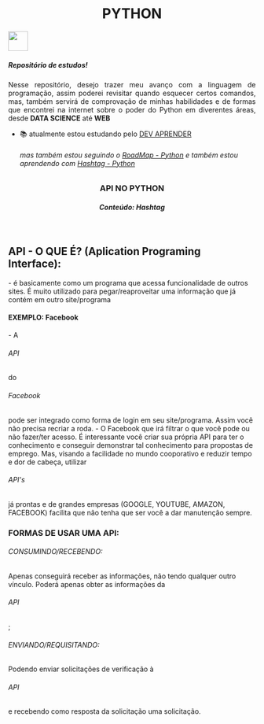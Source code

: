 <h1 align="center"> PYTHON </h1>
<img display="center" height="40" src="https://img.shields.io/badge/-python-05122A?style=flat&logo=python">
<br>
<h5>Repositório de estudos!</h5> 
<p align="justify">
Nesse repositório, desejo trazer meu avanço com a linguagem de programação, assim poderei revisitar quando esquecer certos
comandos, mas, também servirá de comprovação de minhas habilidades e de formas que encontrei na internet sobre o poder do Python
em diverentes áreas, desde <strong>DATA SCIENCE</strong> até <strong>WEB</strong>
</p>


- 📚 atualmente estou estudando pelo [DEV APRENDER](https://membros.devaprender.com/)
  ###### mas também estou seguindo o [RoadMap - Python](https://roadmap.sh/python) e também estou aprendendo com [Hashtag - Python](https://www.youtube.com/@HashtagProgramacao)
<h3 align="center"> API NO PYTHON </h3>
<h5 align="center"> Conteúdo: Hashtag</h5> 
<br>
<h2> API - O QUE É? (Aplication Programing Interface): </h2>
 - é basicamente como um programa que acessa funcionalidade de outros sites.
 É muito utilizado para pegar/reaproveitar uma informação que já contém em outro site/programa
 <h4>EXEMPLO: Facebook</h4>
- A <h6>API</h6> do <h6>Facebook</h6> pode ser integrado como forma de login em seu site/programa. Assim você não precisa recriar a roda.
- O Facebook que irá filtrar o que você pode ou não fazer/ter acesso. É interessante você criar sua própria API para ter o conhecimento e conseguir demonstrar tal conhecimento para propostas de emprego. Mas, visando a facilidade no mundo cooporativo e reduzir tempo e dor de cabeça, utilizar <h6>API's</h6> já prontas e de grandes empresas (GOOGLE, YOUTUBE, AMAZON, FACEBOOK) facilita que não tenha que ser você a dar 
 manutenção sempre.
<h3> FORMAS DE USAR UMA API: </h3>
 <h6>CONSUMINDO/RECEBENDO:</h6> Apenas conseguirá receber as informações, não tendo qualquer outro vínculo. Poderá apenas obter as informações da <h6>API</h6>;
 <h6>ENVIANDO/REQUISITANDO:</h6> Podendo enviar solicitações de verificação à <h6>API</h6> e recebendo como resposta da solicitação uma solicitação.
